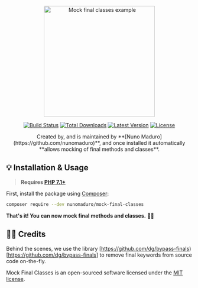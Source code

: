 <p align="center">
    <img src="https://raw.githubusercontent.com/nunomaduro/mock-final-classes/master/docs/doc.png" alt="Mock final classes example" height="300">
</p>

<p align="center">
  <a href="https://travis-ci.org/nunomaduro/mock-final-classes"><img src="https://img.shields.io/travis/nunomaduro/mock-final-classes/master.svg" alt="Build Status"></img></a>
  <a href="https://packagist.org/packages/nunomaduro/mock-final-classes"><img src="https://poser.pugx.org/nunomaduro/mock-final-classes/d/total.svg" alt="Total Downloads"></a>
  <a href="https://packagist.org/packages/nunomaduro/mock-final-classes"><img src="https://poser.pugx.org/nunomaduro/mock-final-classes/v/stable.svg" alt="Latest Version"></a>
  <a href="https://packagist.org/packages/nunomaduro/mock-final-classes"><img src="https://poser.pugx.org/nunomaduro/mock-final-classes/license.svg" alt="License"></a>
</p>

<center>Created by, and is maintained by **[Nuno Maduro](https://github.com/nunomaduro)**, and once installed it automatically **allows mocking of final methods and classes**.</center>

## 💡 Installation & Usage

> **Requires [PHP 7.1+](https://php.net/releases/)**

First, install the package using [Composer](https://getcomposer.org):

```bash
composer require --dev nunomaduro/mock-final-classes
```

**That's it! You can now mock final methods and classes.** 🏄‍♂️

## 👏🏻 Credits

Behind the scenes, we use the library [https://github.com/dg/bypass-finals)[https://github.com/dg/bypass-finals] to remove final keywords from source code on-the-fly.


Mock Final Classes is an open-sourced software licensed under the [MIT license](LICENSE.md).

